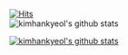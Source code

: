 [![Hits](https://hits.seeyoufarm.com/api/count/incr/badge.svg?url=https%3A%2F%2Fgithub.com%2Fkimhankyeol&count_bg=%2379C83D&title_bg=%23555555&icon=&icon_color=%23E7E7E7&title=hits&edge_flat=false)](https://hits.seeyoufarm.com)
<br>
![kimhankyeol's github stats](https://github-readme-stats.vercel.app/api?username=kimhankyeol&show_icons=true)

[![kimhankyeol's github stats](https://github-readme-stats.vercel.app/api?username=kimhankyeol)](https://github.com/kimhankyeol/github-readme-stats)
